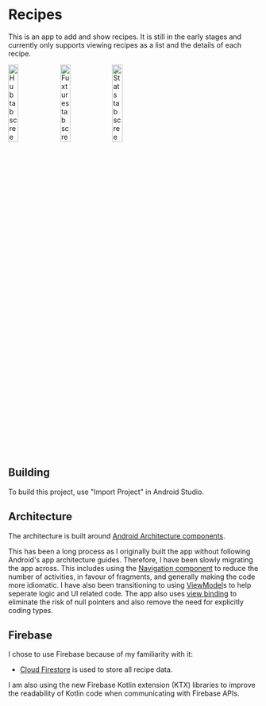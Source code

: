 Recipes
===================================

This is an app to add and show recipes. It is still in the early stages and currently only supports viewing recipes as a list and the details of each recipe.
<div>
  <img src="/screenshots/hub_tab.png" alt="Hub tab screenshot" width="20%"/>
  <img src="/screenshots/fixtures_tab.png" alt="Fuxtures tab screenshot" width="20%"/>
  <img src="/screenshots/goals_tab.png" alt="Stats tab screenshot" width="20%"/>
</div>

Building
---------------

To build this project, use "Import Project" in Android Studio.

Architecture
---------------

The architecture is built around [Android Architecture components](https://developer.android.com/topic/libraries/architecture/).

This has been a long process as I originally built the app without following Android's app architecture guides. Therefore, I have been slowly migrating the app across. This includes using the [Navigation component](https://developer.android.com/guide/navigation) to reduce the number of activities, in favour of fragments, and generally making the code more idiomatic. I have also been transitioning to using [ViewModel](https://developer.android.com/topic/libraries/architecture/viewmodel)s to help seperate logic and UI related code. The app also uses [view binding](https://developer.android.com/topic/libraries/view-binding) to eliminate the risk of null pointers and also remove the need for explicitly coding types.

Firebase
---------------

I chose to use Firebase because of my familiarity with it:
* [Cloud Firestore](https://firebase.google.com/docs/firestore/) is used to store all recipe data.

I am also using the new Firebase Kotlin extension (KTX) libraries to improve the readability of Kotlin code when communicating with Firebase APIs.

